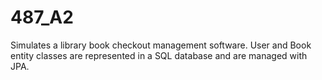 # 487_A2

Simulates a library book checkout management software. User and Book entity classes are represented in a SQL database and are managed with JPA.
